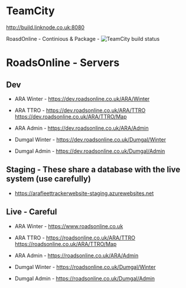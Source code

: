 # TeamCity
http://build.linknode.co.uk:8080

RoasdOnline - Continious & Package - ![TeamCity build status](http://build.linknode.co.uk:8080/app/rest/builds/buildType:id:ARAFleetTracker_Continious/statusIcon.svg)

# RoadsOnline - Servers

## Dev 
- ARA Winter - https://dev.roadsonline.co.uk/ARA/Winter
- ARA TTRO - https://dev.roadsonline.co.uk/ARA/TTRO https://dev.roadsonline.co.uk/ARA/TTRO/Map
- ARA Admin - https://dev.roadsonline.co.uk/ARA/Admin

- Dumgal Winter - https://dev.roadsonline.co.uk/Dumgal/Winter
- Dumgal Admin - https://dev.roadsonline.co.uk/Dumgal/Admin

## Staging  - These share a database with the live system (use carefully)
- https://arafleettrackerwebsite-staging.azurewebsites.net

## Live  - Careful
- ARA Winter - https://www.roadsonline.co.uk
- ARA TTRO - https://roadsonline.co.uk/ARA/TTRO https://roadsonline.co.uk/ARA/TTRO/Map
- ARA Admin - https://roadsonline.co.uk/ARA/Admin

- Dumgal Winter - https://roadsonline.co.uk/Dumgal/Winter
- Dumgal Admin - https://roadsonline.co.uk/Dumgal/Admin
